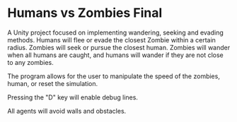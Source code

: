 # Humans vs Zombies Final
A Unity project focused on implementing wandering, seeking and evading methods. Humans will flee or evade the closest Zombie within a certain radius. Zombies will seek or pursue the closest human. Zombies will wander when all humans are caught, and humans will wander if they are not close to any zombies. 

The program allows for the user to manipulate the speed of the zombies, human, or reset the simulation.

Pressing the "D" key will enable debug lines. 

All agents will avoid walls and obstacles.
